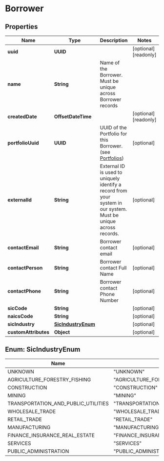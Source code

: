 

# Borrower

## Properties

Name | Type | Description | Notes
------------ | ------------- | ------------- | -------------
**uuid** | **UUID** |  |  [optional] [readonly]
**name** | **String** | Name of the Borrower. Must be unique across Borrower records | 
**createdDate** | **OffsetDateTime** |  |  [optional] [readonly]
**portfolioUuid** | **UUID** | UUID of the Portfolio for this Borrower. (see [Portfolios](#tag/Portfolios)) |  [optional]
**externalId** | **String** | External ID is used to uniquely identify a record from your system in our system. Must be unique across records. |  [optional]
**contactEmail** | **String** | Borrower contact email |  [optional]
**contactPerson** | **String** | Borrower contact Full Name |  [optional]
**contactPhone** | **String** | Borrower contact Phone Number |  [optional]
**sicCode** | **String** |  |  [optional]
**naicsCode** | **String** |  |  [optional]
**sicIndustry** | [**SicIndustryEnum**](#SicIndustryEnum) |  |  [optional]
**customAttributes** | **Object** |  |  [optional]



## Enum: SicIndustryEnum

Name | Value
---- | -----
UNKNOWN | &quot;UNKNOWN&quot;
AGRICULTURE_FORESTRY_FISHING | &quot;AGRICULTURE_FORESTRY_FISHING&quot;
CONSTRUCTION | &quot;CONSTRUCTION&quot;
MINING | &quot;MINING&quot;
TRANSPORTATION_AND_PUBLIC_UTILITIES | &quot;TRANSPORTATION_AND_PUBLIC_UTILITIES&quot;
WHOLESALE_TRADE | &quot;WHOLESALE_TRADE&quot;
RETAIL_TRADE | &quot;RETAIL_TRADE&quot;
MANUFACTURING | &quot;MANUFACTURING&quot;
FINANCE_INSURANCE_REAL_ESTATE | &quot;FINANCE_INSURANCE_REAL_ESTATE&quot;
SERVICES | &quot;SERVICES&quot;
PUBLIC_ADMINISTRATION | &quot;PUBLIC_ADMINISTRATION&quot;



